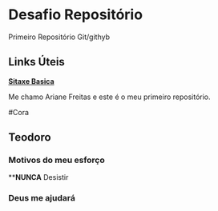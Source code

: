 # Desafio Repositório
Primeiro Repositório Git/githyb


## Links Úteis 
[**Sitaxe Basica**](https://docs.github.com/pt/get-started/writing-on-github/getting-started-with-writing-and-formatting-on-github/basic-writing-and-formatting-syntax)

Me chamo Ariane Freitas e este é o meu primeiro repositório.

#Cora
## Teodoro
### Motivos do meu esforço
**__NUNCA__ Desistir 

### **Deus me ajudará**
